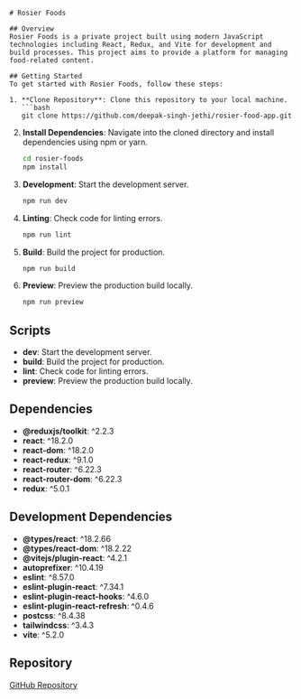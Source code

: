 ```
# Rosier Foods

## Overview
Rosier Foods is a private project built using modern JavaScript technologies including React, Redux, and Vite for development and build processes. This project aims to provide a platform for managing food-related content.

## Getting Started
To get started with Rosier Foods, follow these steps:

1. **Clone Repository**: Clone this repository to your local machine.
   ```bash
   git clone https://github.com/deepak-singh-jethi/rosier-food-app.git
   ```

2. **Install Dependencies**: Navigate into the cloned directory and install dependencies using npm or yarn.
   ```bash
   cd rosier-foods
   npm install
   ```

3. **Development**: Start the development server.
   ```bash
   npm run dev
   ```

4. **Linting**: Check code for linting errors.
   ```bash
   npm run lint
   ```

5. **Build**: Build the project for production.
   ```bash
   npm run build
   ```

6. **Preview**: Preview the production build locally.
   ```bash
   npm run preview
   ```

## Scripts

- **dev**: Start the development server.
- **build**: Build the project for production.
- **lint**: Check code for linting errors.
- **preview**: Preview the production build locally.

## Dependencies

- **@reduxjs/toolkit**: ^2.2.3
- **react**: ^18.2.0
- **react-dom**: ^18.2.0
- **react-redux**: ^9.1.0
- **react-router**: ^6.22.3
- **react-router-dom**: ^6.22.3
- **redux**: ^5.0.1

## Development Dependencies

- **@types/react**: ^18.2.66
- **@types/react-dom**: ^18.2.22
- **@vitejs/plugin-react**: ^4.2.1
- **autoprefixer**: ^10.4.19
- **eslint**: ^8.57.0
- **eslint-plugin-react**: ^7.34.1
- **eslint-plugin-react-hooks**: ^4.6.0
- **eslint-plugin-react-refresh**: ^0.4.6
- **postcss**: ^8.4.38
- **tailwindcss**: ^3.4.3
- **vite**: ^5.2.0

## Repository
[GitHub Repository](https://github.com/deepak-singh-jethi/rosier-food-app)

```
